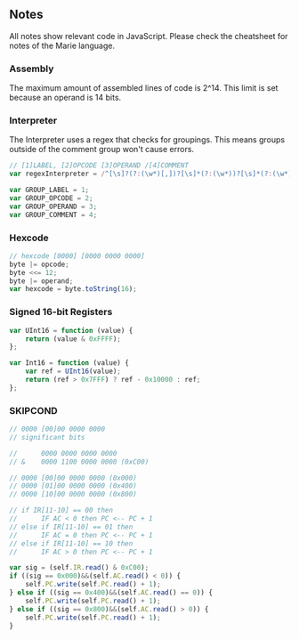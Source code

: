 ## Notes
All notes show relevant code in JavaScript. Please check the cheatsheet for notes of the Marie language.

### Assembly
The maximum amount of assembled lines of code is 2^14. This limit is set because an operand is 14 bits.

### Interpreter
The Interpreter uses a regex that checks for groupings. This means groups outside of the comment group won't cause errors.

```javascript
// [1]LABEL, [2]OPCODE [3]OPERAND /[4]COMMENT
var regexInterpreter = /^[\s]?(?:(\w*)[,])?[\s]*(?:(\w*))?[\s]*(?:(\w*))?[\s]*(?:[/](.*$))?/;

var GROUP_LABEL = 1;
var GROUP_OPCODE = 2;
var GROUP_OPERAND = 3;
var GROUP_COMMENT = 4;
```

### Hexcode
```javascript
// hexcode [0000] [0000 0000 0000]
byte |= opcode;
byte <<= 12;
byte |= operand;
var hexcode = byte.toString(16);
```

### Signed 16-bit Registers
```javascript
var UInt16 = function (value) {
	return (value & 0xFFFF);
};

var Int16 = function (value) {
	var ref = UInt16(value);
	return (ref > 0x7FFF) ? ref - 0x10000 : ref;
};
```

### SKIPCOND
```javascript
// 0000 [00]00 0000 0000
// significant bits

//      0000 0000 0000 0000
// &    0000 1100 0000 0000 (0xC00)

// 0000 [00]00 0000 0000 (0x000)
// 0000 [01]00 0000 0000 (0x400)
// 0000 [10]00 0000 0000 (0x800)

// if IR[11-10] == 00 then
//      IF AC < 0 then PC <-- PC + 1
// else if IR[11-10] == 01 then
//      IF AC = 0 then PC <-- PC + 1
// else if IR[11-10] == 10 then
//      IF AC > 0 then PC <-- PC + 1

var sig = (self.IR.read() & 0xC00);
if ((sig == 0x000)&&(self.AC.read() < 0)) {
	self.PC.write(self.PC.read() + 1);
} else if ((sig == 0x400)&&(self.AC.read() == 0)) {
	self.PC.write(self.PC.read() + 1);
} else if ((sig == 0x800)&&(self.AC.read() > 0)) {
	self.PC.write(self.PC.read() + 1);
}
```
